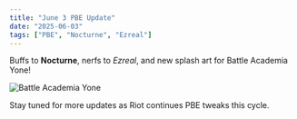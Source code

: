 ```yaml
---
title: "June 3 PBE Update"
date: "2025-06-03"
tags: ["PBE", "Nocturne", "Ezreal"]
---
```


Buffs to **Nocturne**, nerfs to *Ezreal*, and new splash art for Battle Academia Yone!

![Battle Academia Yone](https://images5.alphacoders.com/130/1307480.jpg)

Stay tuned for more updates as Riot continues PBE tweaks this cycle.
